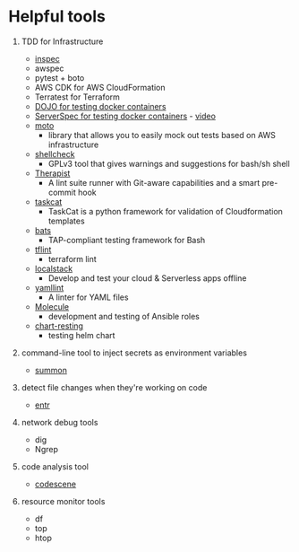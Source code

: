 # Helpful tools

1. TDD for Infrastructure
    * [inspec](https://www.inspec.io/docs/)
    * awspec
    * pytest + boto
    * AWS CDK for AWS CloudFormation
    * Terratest for Terraform
    * [DOJO for testing docker containers](https://github.com/kudulab/dojo#docker-compose-driver)
    * [ServerSpec for testing docker containers](https://github.com/moritzheiber/playing-port-authority) - [video](https://www.youtube.com/watch?v=B4yvo-O4AL4)
    * [moto](https://github.com/spulec/moto)
      * library that allows you to easily mock out tests based on AWS infrastructure
    * [shellcheck](https://github.com/koalaman/shellcheck)
      * GPLv3 tool that gives warnings and suggestions for bash/sh shell 
    * [Therapist](https://github.com/rehandalal/therapist)
      * A lint suite runner with Git-aware capabilities and a smart pre-commit hook
    * [taskcat](https://github.com/aws-quickstart/taskcat)
      * TaskCat is a python framework for validation of Cloudformation templates
    * [bats](https://github.com/sstephenson/bats)
      * TAP-compliant testing framework for Bash
    * [tflint](https://github.com/terraform-linters/tflint)
      * terraform lint
    * [localstack](https://github.com/localstack/localstack)
      * Develop and test your cloud & Serverless apps offline
    * [yamllint](https://github.com/adrienverge/yamllint)
      * A linter for YAML files
    * [Molecule](https://molecule.readthedocs.io/en/stable/)
      * development and testing of Ansible roles
    * [chart-resting](https://github.com/helm/chart-testing) 
      * testing helm chart 

2. command-line tool to inject secrets as environment variables
   * [summon](https://cyberark.github.io/summon)
3. detect file changes when they're working on code 
    * [entr](https://www.systutorials.com/docs/linux/man/1-entr/)
4. network debug tools
    * dig
    * Ngrep
5. code analysis tool 
    * [codescene](https://codescene.io/)
6. resource monitor tools
    * df
    * top
    * htop